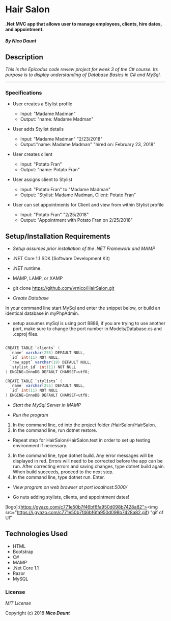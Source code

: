 # Hair Salon

#### .Net MVC app that allows user to manage employees, clients, hire dates, and appointment.

#### _By Nico Daunt_

## Description

_This is the Epicodus code review project for week 3 of the C# course. Its purpose is to display understanding of Database Basics in C# and MySql._


___
### Specifications

* User creates a Stylist profile

  * Input: "Madame Madman"
  * Output: "name: Madame Madman"

* User adds Stylist details

  * Input: "Madame Madman" "2/23/2018"
  * Output:"name: Madame Madman" "hired on: February 23, 2018"

* User creates client

  * Input: "Potato Fran"
  * Output: "name: Potato Fran"

* User assigns client to Stylist

  * Input: "Potato Fran" to "Madame Madman"
  * Output: "Stylist: Madame Madman, Client: Potato Fran"

* User can set appointments for Client and view from within Stylist profile

  * Input: "Potato Fran" "2/25/2018"
  * Output: "Appointment with Potato Fran on 2/25/2018"



## Setup/Installation Requirements

*  _Setup assumes prior installation of the .NET Framework and MAMP_
  *  .NET Core 1.1 SDK (Software Development Kit)
  *  .NET runtime.
  *  MAMP, LAMP, or XAMP


*  git clone https://github.com/vrnico/HairSalon.git


*    _Create Database_

In your command line start MySql and enter the snippet below, or build an identical database in myPhpAdmin.

* setup assumes mySql is using port 8889, if you are trying to use another port, make sure to change the port number in Models/Database.cs and .csproj files.

```csharp

CREATE TABLE `clients` (
  `name` varchar(255) DEFAULT NULL,
  `id` int(11) NOT NULL,
  `raw_appt` varchar(19) DEFAULT NULL,
  `stylist_id` int(11) NOT NULL
) ENGINE=InnoDB DEFAULT CHARSET=utf8;

CREATE TABLE `stylists` (
  `name` varchar(255) DEFAULT NULL,
  `id` int(11) NOT NULL
) ENGINE=InnoDB DEFAULT CHARSET=utf8;


```

* _Start the MySql Server in MAMP_

* _Run the program_
1. In the command line, cd into the project folder /HairSalon/HairSalon.
2. In the command line, run dotnet restore.
  * Repeat step for HairSalon/HairSalon.test in order to set up testing environment if necessary.
3. In the command line, type dotnet build. Any error messages will be displayed in red.  Errors will need to be corrected before the app can be run. After correcting errors and saving changes, type dotnet build again.  When build succeeds, proceed to the next step.
4. In the command line, type dotnet run. Enter.

* _View program on web browser at port localhost:5000/_

* Go nuts adding stylists, clients, and appointment dates!

[logo]:(https://gyazo.com/c771e50b7f46bf6fa950d098b7428a82"><img src="https://i.gyazo.com/c771e50b7f46bf6fa950d098b7428a82.gif) "gif of UI"



## Technologies Used

* HTML
* Bootstrap
* C#
* MAMP
* .Net Core 1.1
* Razor
* MySQL

### License

*MIT License*

Copyright (c) 2018 **_Nico Daunt_**
